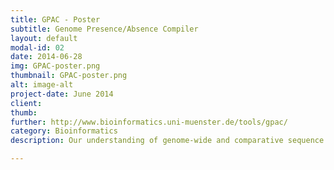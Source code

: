 ```yaml
---
title: GPAC - Poster
subtitle: Genome Presence/Absence Compiler
layout: default
modal-id: 02
date: 2014-06-28
img: GPAC-poster.png
thumbnail: GPAC-poster.png
alt: image-alt
project-date: June 2014
client: 
thumb: 
further: http://www.bioinformatics.uni-muenster.de/tools/gpac/
category: Bioinformatics
description: Our understanding of genome-wide and comparative sequence information has been broadened considerably by the databases available from the University of California Santa Cruz (UCSC) Genome Bioinformatics Department. In particular, the identification and visualization of genomic sequences, present in some species but absent in others, led to fundamental insights into gene and genome evolution. However, the UCSC tools currently enable one to visualize orthologous genomic loci for a range of species in only a single locus. For large-scale comparative analyses of such presence/absence patterns a multilocus view would be more desirable. Such a tool would enable us to compare thousands of relevant loci simultaneously and to resolve many different questions about, for example, phylogeny, specific aspects of genome and gene evolution, such as the gain or loss of exons and introns, the emergence of novel transposed elements, nonprotein-coding RNAs, and viral genomic particles. Here, we present the first tool to facilitate the parallel analysis of thousands of genomic loci for cross-species presence/absence patterns based on multiway genome alignments. This genome presence/absence compiler uses annotated or other compilations of coordinates of genomic locations and compiles all presence/absence patterns in a flexible, color-coded table linked to the individual UCSC Genome Browser alignments. We provide examples of the versatile information content of such a screening system especially for 7SL-derived transposed elements, nuclear mitochondrial DNA, DNA transposons, and miRNAs in primates .

---
```

